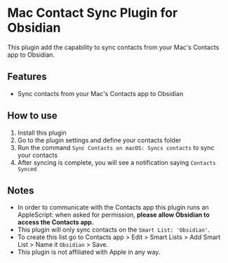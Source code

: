 # Mac Contact Sync Plugin for Obsidian

This plugin add the capability to sync contacts from your Mac's Contacts app to Obsidian.

## Features

- Sync contacts from your Mac's Contacts app to Obsidian

## How to use

1. Install this plugin
2. Go to the plugin settings and define your contacts folder
3. Run the command `Sync Contacts on macOS: Syncs contacts` to sync your contacts
4. After syncing is complete, you will see a notification saying `Contacts Synced`

## Notes
- In order to communicate with the Contacts app this plugin runs an AppleScript: when asked for permission, **please allow Obsidian to access the Contacts app.**
- This plugin will only sync contacts on the `Smart List: 'Obsidian'`.
- To create this list go to Contacts app > Edit > Smart Lists > Add Smart List > Name it `Obsidian` > Save.
- This plugin is not affiliated with Apple in any way.